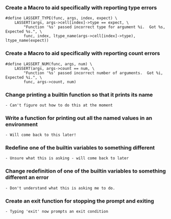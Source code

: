 ### Create a Macro to aid specifically with reporting type errors
	#define LASSERT_TYPE(func, args, index, expect) \
		LASSERT(args, args->cell[index]->type == expect, \
			"Function '%s' passed incorrect type for argument %i.  Got %s, Expected %s.", \
			func, index, ltype_name(args->cell[index]->type), ltype_name(expect))
	

### Create a Macro to aid specifically with reporting count errors
	#define LASSERT_NUM(func, args, num) \
		LASSERT(args, args->count == num, \
			"Function '%s' passed incorrect number of arguments.  Got %i, Expected %i.", \
			func, args->count, num)

### Change printing a builtin function so that it prints its name
	- Can't figure out how to do this at the moment

### Write a function for printing out all the named values in an environment
	- Will come back to this later!

### Redefine one of the builtin variables to something different
	- Unsure what this is asking - will come back to later

### Change redefinition of one of the builtin variables to something different an error
	- Don't understand what this is asking me to do.

### Create an exit function for stopping the prompt and exiting
	- Typing 'exit' now prompts an exit condition